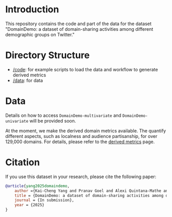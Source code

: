 # Introduction

This repository contains the code and part of the data for the dataset "DomainDemo: a dataset of domain-sharing activities among different demographic groups on Twitter."

# Directory Structure

- [/code](/code): for example scripts to load the data and workflow to generate derived metrics
- [/data](/data): for data

# Data

Details on how to access `DomainDemo-multivariate` and `DomainDemo-univariate` will be provided soon.

At the moment, we make the derived domain metrics available.
The quantify different aspects, such as localness and audience partisanship, for over 129,000 domains.
For details, please refer to the [derived metrics](/data/derived_metrics/README.md) page.

# Citation

If you use this dataset in your research, please cite the following paper:

```bibtex
@article{yang2025domaindemo,
    author ={Kai-Cheng Yang and Pranav Goel and Alexi Quintana-Mathe and Luke Horgan and Stefan McCabe and Nir Grinberg and Kenneth Joseph and David Lazer},
    title = {DomainDemo: a dataset of domain-sharing activities among different demographic groups on Twitter},
    journal = {In submission},
    year = {2025}
}
```
